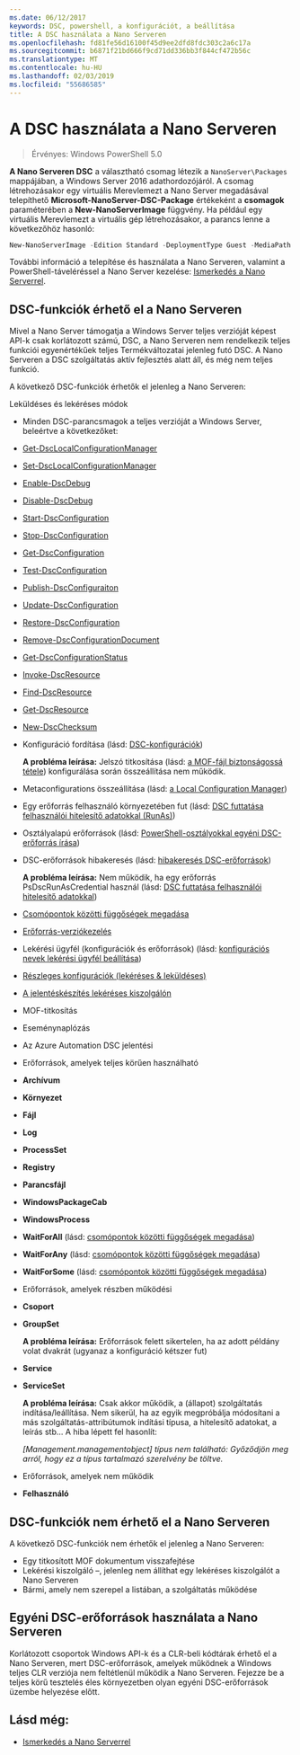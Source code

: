 ```yaml
---
ms.date: 06/12/2017
keywords: DSC, powershell, a konfigurációt, a beállítása
title: A DSC használata a Nano Serveren
ms.openlocfilehash: fd81fe56d16100f45d9ee2dfd8fdc303c2a6c17a
ms.sourcegitcommit: b6871f21bd666f9cd71dd336bb3f844cf472b56c
ms.translationtype: MT
ms.contentlocale: hu-HU
ms.lasthandoff: 02/03/2019
ms.locfileid: "55686585"
---
```

# <a name="using-dsc-on-nano-server"></a>A DSC használata a Nano Serveren

> Érvényes: Windows PowerShell 5.0

**A Nano Serveren DSC** a választható csomag létezik a `NanoServer\Packages` mappájában, a Windows Server 2016 adathordozójáról. A csomag létrehozásakor egy virtuális Merevlemezt a Nano Server megadásával telepíthető **Microsoft-NanoServer-DSC-Package** értékeként a **csomagok** paraméterében a **New-NanoServerImage**  függvény. Ha például egy virtuális Merevlemezt a virtuális gép létrehozásakor, a parancs lenne a következőhöz hasonló:

```powershell
New-NanoServerImage -Edition Standard -DeploymentType Guest -MediaPath f:\ -BasePath .\Base -TargetPath .\Nano1\Nano.vhd -ComputerName Nano1 -Packages Microsoft-NanoServer-DSC-Package
```

További információ a telepítése és használata a Nano Serveren, valamint a PowerShell-táveléréssel a Nano Server kezelése: [Ismerkedés a Nano Serverrel](/windows-server/get-started/getting-started-with-nano-server).

## <a name="dsc-features-available-on-nano-server"></a>DSC-funkciók érhető el a Nano Serveren

Mivel a Nano Server támogatja a Windows Server teljes verzióját képest API-k csak korlátozott számú, DSC, a Nano Serveren nem rendelkezik teljes funkciói egyenértékűek teljes Termékváltozatai jelenleg futó DSC. A Nano Serveren a DSC szolgáltatás aktív fejlesztés alatt áll, és még nem teljes funkció.

A következő DSC-funkciók érhetők el jelenleg a Nano Serveren:

Leküldéses és lekéréses módok

- Minden DSC-parancsmagok a teljes verzióját a Windows Server, beleértve a következőket:
- [Get-DscLocalConfigurationManager](/powershell/module/PSDesiredStateConfiguration/Get-DscLocalConfigurationManager)
- [Set-DscLocalConfigurationManager](/powershell/module/PSDesiredStateConfiguration/Set-DscLocalConfigurationManager)
- [Enable-DscDebug](/powershell/module/PSDesiredStateConfiguration/Enable-DscDebug)
- [Disable-DscDebug](/powershell/module/PSDesiredStateConfiguration/Disable-DscDebug)
- [Start-DscConfiguration](/powershell/module/psdesiredstateconfiguration/start-dscconfiguration)
- [Stop-DscConfiguration](/powershell/module/PSDesiredStateConfiguration/Stop-DscConfiguration)
- [Get-DscConfiguration](/powershell/module/PSDesiredStateConfiguration/Get-DscConfiguration)
- [Test-DscConfiguration](/powershell/module/psdesiredstateconfiguration/Test-DSCConfiguration)
- [Publish-DscConfiguraiton](/powershell/module/PSDesiredStateConfiguration/Publish-DscConfiguration)
- [Update-DscConfiguration](/powershell/module/PSDesiredStateConfiguration/Update-DscConfiguration)
- [Restore-DscConfiguration](/powershell/module/PSDesiredStateConfiguration/Restore-DscConfiguration)
- [Remove-DscConfigurationDocument](/powershell/module/PSDesiredStateConfiguration/Remove-DscConfigurationDocument)
- [Get-DscConfigurationStatus](/powershell/module/PSDesiredStateConfiguration/Get-DscConfigurationStatus)
- [Invoke-DscResource](/powershell/module/PSDesiredStateConfiguration/Invoke-DscResource)
- [Find-DscResource](https://technet.microsoft.com/en-us/library/mt517874.aspx)
- [Get-DscResource](/powershell/module/PSDesiredStateConfiguration/Get-DscResource)
- [New-DscChecksum](/powershell/module/PSDesiredStateConfiguration/New-DSCCheckSum)

- Konfiguráció fordítása (lásd: [DSC-konfigurációk](../configurations/configurations.md))

  **A probléma leírása:** Jelszó titkosítása (lásd: [a MOF-fájl biztonságossá tétele](../pull-server/secureMOF.md)) konfigurálása során összeállítása nem működik.

- Metaconfigurations összeállítása (lásd: [a Local Configuration Manager](../managing-nodes/metaConfig.md))

- Egy erőforrás felhasználó környezetében fut (lásd: [DSC futtatása felhasználói hitelesítő adatokkal (RunAs)](../configurations/runAsUser.md))

- Osztályalapú erőforrások (lásd: [PowerShell-osztályokkal egyéni DSC-erőforrás írása](../resources/authoringResourceClass.md))

- DSC-erőforrások hibakeresés (lásd: [hibakeresés DSC-erőforrások](../troubleshooting/debugResource.md))

  **A probléma leírása:** Nem működik, ha egy erőforrás PsDscRunAsCredential használ (lásd: [DSC futtatása felhasználói hitelesítő adatokkal](../configurations/runAsUser.md))

- [Csomópontok közötti függőségek megadása](../configurations/crossNodeDependencies.md)

- [Erőforrás-verziókezelés](../configurations/sxsResource.md)

- Lekérési ügyfél (konfigurációk és erőforrások) (lásd: [konfigurációs nevek lekérési ügyfél beállítása](../pull-server/pullClientConfigNames.md))

- [Részleges konfigurációk (lekéréses & leküldéses)](../pull-server/partialConfigs.md)

- [A jelentéskészítés lekéréses kiszolgálón](../pull-server/reportServer.md)

- MOF-titkosítás

- Eseménynaplózás

- Az Azure Automation DSC jelentési

- Erőforrások, amelyek teljes körűen használható

- **Archívum**
- **Környezet**
- **Fájl**
- **Log**
- **ProcessSet**
- **Registry**
- **Parancsfájl**
- **WindowsPackageCab**
- **WindowsProcess**
- **WaitForAll** (lásd: [csomópontok közötti függőségek megadása](../configurations/crossNodeDependencies.md))
- **WaitForAny** (lásd: [csomópontok közötti függőségek megadása](../configurations/crossNodeDependencies.md))
- **WaitForSome** (lásd: [csomópontok közötti függőségek megadása](../configurations/crossNodeDependencies.md))

- Erőforrások, amelyek részben működési
- **Csoport**
- **GroupSet**

  **A probléma leírása:** Erőforrások felett sikertelen, ha az adott példány volat dvakrát (ugyanaz a konfiguráció kétszer fut)

- **Service**
- **ServiceSet**

  **A probléma leírása:** Csak akkor működik, a (állapot) szolgáltatás indítása/leállítása. Nem sikerül, ha az egyik megpróbálja módosítani a más szolgáltatás-attribútumok indítási típusa, a hitelesítő adatokat, a leírás stb... A hiba lépett fel hasonlít:

  *[Management.managementobject] típus nem található: Győződjön meg arról, hogy ez a típus tartalmazó szerelvény be töltve.*

- Erőforrások, amelyek nem működik
- **Felhasználó**

## <a name="dsc-features-not-available-on-nano-server"></a>DSC-funkciók nem érhető el a Nano Serveren

A következő DSC-funkciók nem érhetők el jelenleg a Nano Serveren:

- Egy titkosított MOF dokumentum visszafejtése
- Lekérési kiszolgáló –, jelenleg nem állíthat egy lekéréses kiszolgálót a Nano Serveren
- Bármi, amely nem szerepel a listában, a szolgáltatás működése

## <a name="using-custom-dsc-resources-on-nano-server"></a>Egyéni DSC-erőforrások használata a Nano Serveren

Korlátozott csoportok Windows API-k és a CLR-beli kódtárak érhető el a Nano Serveren, mert DSC-erőforrások, amelyek működnek a Windows teljes CLR verziója nem feltétlenül működik a Nano Serveren.
Fejezze be a teljes körű tesztelés éles környezetben olyan egyéni DSC-erőforrások üzembe helyezése előtt.

## <a name="see-also"></a>Lásd még:

- [Ismerkedés a Nano Serverrel](/windows-server/get-started/getting-started-with-nano-server)
